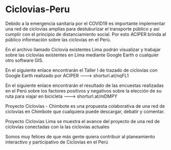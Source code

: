 # Ciclovias-Peru
Debido a la emergencia sanitaria por el COVID19 es importante implementar una red de ciclovías amplías  para destuburizar el transporte público y así cumplir con el principio de distanciamiento social. Por esto ACIPER brinda al público información sobre las ciclovías en el Perú.

En el archivo llamado Ciclovía existentes Lima podrán visualizar y trabajar sobre las ciclovías existentes en Lima mediante Google Earth o cualquier otro software GIS.

En el siguiente enlace encontrarán el Taller I de trazado de ciclovías con Google Earth realizado por ACIPER ---> shorturl.at/nqFL1

En el siguiente enlace encontrarán el resultado de las encuestas realizadas en el Perú sobre los factores positivos y negativos sobre la elección de su ruta para viajar en bicicleta ---> shorturl.at/mDMPY

Proyecto Ciclovías - Chimbote es una propuesta colaborativa de una red de ciclovías en Chimbote que cualquiera puede descargar, debatir y comentar.

Proyecto Ciclovias Lima se muestra el avance del proyecto de una red de ciclovías conectadas con la las ciclovías actuales

Somos muy felices de que más gente quiera contribuir al planeamiento interactivo y participativo de Ciclovías en el Perú
